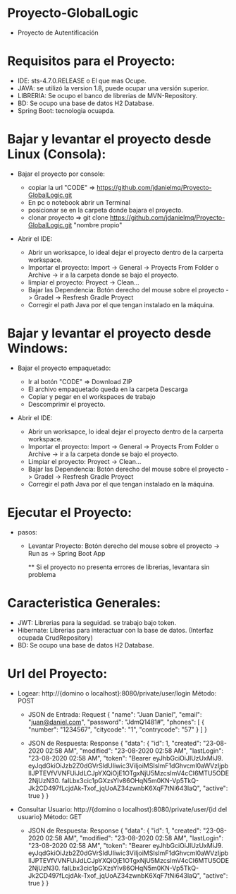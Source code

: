 # Proyecto-GlobalLogic
  * Proyecto de Autentificación
  
# Requisitos para el Proyecto:
  * IDE: sts-4.7.0.RELEASE o El que mas Ocupe. 
  * JAVA: se utilizó la version 1.8, puede ocupar una versión superior.
  * LIBRERIA: Se ocupo el banco de librerias de MVN-Repository.
  * BD: Se ocupo una base de datos H2 Database.
  * Spring Boot: tecnologia ocuapda.


# Bajar y levantar el proyecto desde Linux (Consola):

  * Bajar el proyecto por console:
     - copiar la url "CODE" => https://github.com/jdanielmq/Proyecto-GlobalLogic.git
     - En pc o notebook abrir un Terminal
     - posicionar se en la carpeta donde bajara el proyecto.
     - clonar proyecto => git clone https://github.com/jdanielmq/Proyecto-GlobalLogic.git "nombre propio"
     
  * Abrir el IDE:
     - Abrir un worksapce, lo ideal dejar el proyecto dentro de la carperta workspace.
     - Importar el proyecto: Import -> General -> Proyects From Folder o Archive -> ir a la carpeta donde se bajo el proyecto.
     - limpiar el proyecto: Proyect -> Clean...
     - Bajar las Dependencia:  Botón derecho del mouse sobre el proyecto -> Gradel -> Resfresh Gradle Proyect
     - Corregir el path Java por el que tengan instalado en la máquina.
      
# Bajar y levantar el proyecto desde Windows:

  * Bajar el proyecto empaquetado:
     - Ir al botón "CODE" => Download ZIP
     - El archivo empaquetado queda en la carpeta Descarga
     - Copiar y pegar en el workspaces de trabajo
     - Descomprimir el proyecto.
     
  * Abrir el IDE:
     - Abrir un worksapce, lo ideal dejar el proyecto dentro de la carperta workspace.
     - Importar el proyecto: Import -> General -> Proyects From Folder o Archive -> ir a la carpeta donde se bajo el proyecto.
     - Limpiar el proyecto: Proyect -> Clean...
     - Bajar las Dependencia:  Botón derecho del mouse sobre el proyecto -> Gradel -> Resfresh Gradle Proyect
     - Corregir el path Java por el que tengan instalado en la máquina.
     
# Ejecutar el Proyecto:

  * pasos:
     - Levantar Proyecto: Botón derecho del mouse sobre el proyecto -> Run as -> Spring Boot App
  
       ** Si el proyecto no presenta errores de librerias, levantara sin problema

# Caracteristica Generales:
  * JWT: Librerias para la seguidad. se trabajo bajo token.
  * Hibernate: Librerias para interactuar con la base de datos. (Interfaz ocupada CrudRepository)
  * BD: Se ocupo una base de datos H2 Database.

# Url del Proyecto:
  * Logear: http://{domino o localhost}:8080/private/user/login  Método: POST
    - JSON de Entrada: Request
      {
       "name": "Juan Daniel",
       "email": "juan@daniel.com",
       "password": "JdmQ1481#",
       "phones": [
               {
               "number": "1234567",
               "citycode": "1",
               "contrycode": "57"
               }
           ]
       }     
       
    - JSON de Respuesta: Response
       {
           "data": {
               "id": 1,
               "created": "23-08-2020 02:58 AM",
               "modified": "23-08-2020 02:58 AM",
               "lastLogin": "23-08-2020 02:58 AM",
               "token": "Bearer eyJhbGciOiJIUzUxMiJ9.
               eyJqdGkiOiJzb2Z0dGVrSldUIiwic3ViIjoiMSIsImF1dGhvcml0aWVzIjpbIlJPTEVfVVNFUiJdLCJpYXQiOjE1OTgxNjU5MzcsImV4cCI6MTU5ODE2NjUzN30.
               faILbx3cic1pGXzsYIv86OHqN5m0KN-Vp5TkQ-Jk2CD497fLcjdAk-Txof_jqUoAZ34zwnbK6XqF7tNi643laQ",
               "active": true
           }
       }          
       
  * Consultar Usuario: http://{domino o localhost}:8080/private/user/{id del usuario}  Método: GET
    - JSON de Respuesta: Response
       {
           "data": {
               "id": 1,
               "created": "23-08-2020 02:58 AM",
               "modified": "23-08-2020 02:58 AM",
               "lastLogin": "23-08-2020 02:58 AM",
               "token": "Bearer eyJhbGciOiJIUzUxMiJ9.
               eyJqdGkiOiJzb2Z0dGVrSldUIiwic3ViIjoiMSIsImF1dGhvcml0aWVzIjpbIlJPTEVfVVNFUiJdLCJpYXQiOjE1OTgxNjU5MzcsImV4cCI6MTU5ODE2NjUzN30.
               faILbx3cic1pGXzsYIv86OHqN5m0KN-Vp5TkQ-Jk2CD497fLcjdAk-Txof_jqUoAZ34zwnbK6XqF7tNi643laQ",
               "active": true
           }
       }      

